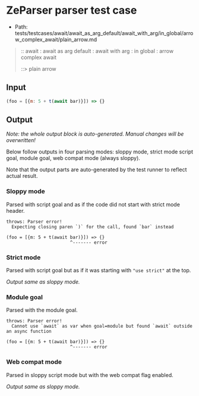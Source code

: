 # ZeParser parser test case

- Path: tests/testcases/await/await_as_arg_default/await_with_arg/in_global/arrow_complex_await/plain_arrow.md

> :: await : await as arg default : await with arg : in global : arrow complex await
>
> ::> plain arrow

## Input

`````js
(foo = [{m: 5 + t(await bar)}]) => {}
`````

## Output

_Note: the whole output block is auto-generated. Manual changes will be overwritten!_

Below follow outputs in four parsing modes: sloppy mode, strict mode script goal, module goal, web compat mode (always sloppy).

Note that the output parts are auto-generated by the test runner to reflect actual result.

### Sloppy mode

Parsed with script goal and as if the code did not start with strict mode header.

`````
throws: Parser error!
  Expecting closing paren `)` for the call, found `bar` instead

(foo = [{m: 5 + t(await bar)}]) => {}
                        ^------- error
`````

### Strict mode

Parsed with script goal but as if it was starting with `"use strict"` at the top.

_Output same as sloppy mode._

### Module goal

Parsed with the module goal.

`````
throws: Parser error!
  Cannot use `await` as var when goal=module but found `await` outside an async function

(foo = [{m: 5 + t(await bar)}]) => {}
                        ^------- error
`````


### Web compat mode

Parsed in sloppy script mode but with the web compat flag enabled.

_Output same as sloppy mode._
